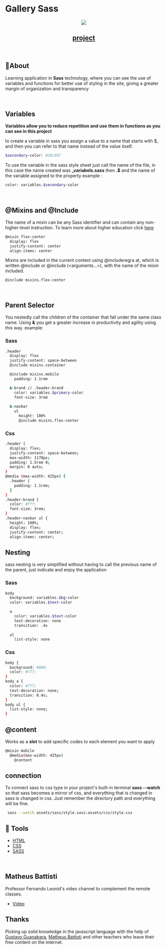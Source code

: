 <h1>Gallery Sass</h1>
<div align="center">
  <img src="./assets/img/galleryPrint.svg">
</div>

<h2 align="center"><a href="https://wesley-wilson.github.io/gallery-sass/" target="_blank">project</a></h2>

<br>

## 📕About

Learning application in **Sass** technology, where you can see the use of variables and functions for better use of styling in the site, giving a greater margin of organization and transparency

<br>

## Variables
**Variables allow you to reduce repetition and use them in functions as you can see in this project**

to create a variable in sass you assign a value to a name that starts with $, and then you can refer to that name instead of the value itself.

```bash
$secondary-color: #20c997
```
To use the variable in the sass style sheet just call the name of the file, in this case the name created was **_variabels.sass** then **.$** and the name of the variable assigned to the property
example :
```bash
color: variables.$secondary-color
```

<br>

## @Mixins and @Include
The name of a mixin can be any Sass identifier and can contain any non-higher-level instruction. To learn more about higher education click 
[here](https://sass-lang.com/documentation/syntax/structure#top-level-statements)

```bash
@mixin flex-center
  display: flex
  justify-content: center
  align-items: center
```
Mixins are included in the current context using @includeregra at, which is written @include <name> or @include <name>(<arguments...>), with the name of the mixin included.
```
@include mixins.flex-center
```
<br>

## Parent Selector 
You nestedly call the children of the container that fall under the same class name. Using **&** you get a greater increase in productivity and agility using this way. 
example:
### **Sass**
```bash
.header
  display: flex
  justify-content: space-between
  @include mixins.container

  @include mixins.mobile
    padding: 1.1rem

  &-brand // .header-brand
    color: variables.$primary-color
    font-size: 3rem
  
  &-navbar
    ul
      height: 100%
      @include mixins.flex-center
```
### **Css**
```bash
.header {
  display: flex;
  justify-content: space-between;
  max-width: 1170px;
  padding: 1.5rem 0;
  margin: 0 auto;
}
@media (max-width: 425px) {
  .header {
    padding: 1.1rem;
  }
}
.header-brand {
  color: #fff;
  font-size: 3rem;
}
.header-navbar ul {
  height: 100%;
  display: flex;
  justify-content: center;
  align-items: center;
```
## Nesting
sass nesting is very simplified without having to call the previous name of the parent, just indicate and enjoy the application
### **Sass**
```bash
body
  background: variables.$bg-color
  color: variables.$text-color 

  a
    color: variables.$text-color 
    text-decoration: none
    transition: .4s
  
  ul
    list-style: none
```
### **Css**
```bash
body {
  background: #000;
  color: #777;
}
body a {
  color: #777;
  text-decoration: none;
  transition: 0.4s;
}
body ul {
  list-style: none;
}
```
## @content
Works as a **slot** to add specific codes to each element you want to apply
```bash
@mixin mobile
  @media(max-width: 425px)
    @content
```
## connection
To connect sass to css type in your project's built-in terminal **sass --watch** so that sass becomes a mirror of css, and everything that is changed in sass is changed in css.
Just remember the directory path and everything will be fine.
```bash
 sass --watch assets/sass/style.sass:assets/css/style.css
```



 ## 🔨 Tools
 - [HTML](https://developer.mozilla.org/pt-BR/docs/Web/HTML)
 - [CSS](https://developer.mozilla.org/pt-BR/docs/Web/CSS)
- [SASS](https://sass-lang.com/guide)

<br>

## Matheus Battisti
Professor Fernando Leonid's video channel to complement the remote classes.
- [Video](https://www.youtube.com/watch?v=Wo5t3uUV8n4&list=LL&index=30&t=1510s
)

## Thanks 
Picking up solid knowledge in the javascript language with the help of [Gustavo Guanabara](https://www.cursoemvideo.com/curso/javascript/), [Matheus Battisti](https://www.youtube.com/@MatheusBattisti) and other teachers who leave their free content on the internet.



